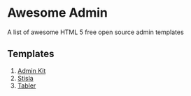 # Awesome Admin
A list of awesome HTML 5 free open source admin templates


## Templates

<ol>
<li><a href="">Admin Kit</a></li>
<li><a href="">Stisla</a</li>
<li><a href="">Tabler</a></li>
</ol>
